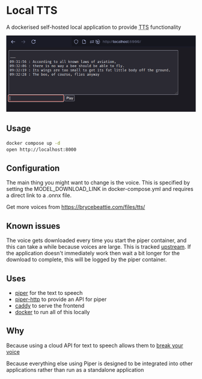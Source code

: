 # Local TTS

A dockerised self-hosted local application to provide <abbr title="Text To Speech">TTS</abbr> functionality

![screenshot](screenshot.png)

## Usage

```bash
docker compose up -d
open http://localhost:8000
```

## Configuration

The main thing you might want to change is the voice. This is specified by setting the MODEL_DOWNLOAD_LINK in docker-compose.yml and requires a direct link to a .onnx file.

Get more voices from https://brycebeattie.com/files/tts/

## Known issues

The voice gets downloaded every time you start the piper container, and this can take a while because voices are large. This is tracked [upstream](https://github.com/artibex/piper-http/issues/5). If the application doesn't immediately work then wait a bit longer for the download to complete, this will be logged by the piper container.

## Uses

- [piper](https://github.com/rhasspy/piper) for the text to speech
- [piper-http](https://github.com/artibex/piper-http) to provide an API for piper
- [caddy](https://caddyserver.com/) to serve the frontend
- [docker](https://www.docker.com/) to run all of this locally

## Why

Because using a cloud API for text to speech allows them to [break your voice](https://www.youtube.com/watch?v=LKcT-aQuIFs)

Because everything else using Piper is designed to be integrated into other applications rather than run as a standalone application
